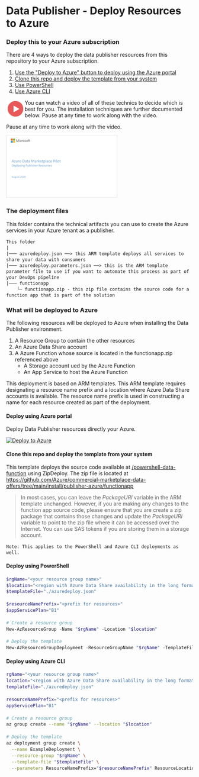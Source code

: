 # Data Publisher - Deploy Resources to Azure

### Deploy this to your Azure subscription

There are 4 ways to deploy the data publisher resources from this repository to your Azure subscription.

1. [Use the "Deploy to Azure" button to deploy using the Azure portal](#deploy-using-azure-portal)
2. [Clone this repo and deploy the template from your system](#clone-this-repo-and-deploy-the-template-from-your-system)
3. [Use PowerShell](#deploy-using-powershell)
4. [Use Azure CLI](#deploy-using-azure-cli)

<a href="https://youtu.be/FM9NlWo6eqk"><img src="./images/Video.png" width="50" style="float:left;align:left;" align="left" target="_blank"></a> You can watch a video of all of these technics to decide which is best for you. The installation techniques are further documented below. Pause at any time to work along with the video.

Pause at any time to work along with the video.

<a href="https://youtu.be/FM9NlWo6eqk">![Slide Thumbnail](./images/06.png)</a>





### The deployment files

This folder contains the technical artifacts  you can use to create the Azure services in your Azure tenant as a publisher.

```
This folder
|
|─── azuredeploy.json ──> this ARM template deploys all services to share your data with consumers 
|─── azuredeploy.parameters.json ──> this is the ARM template parameter file to use if you want to automate this process as part of your DevOps pipeline
|─── functionapp
    └─ functionapp.zip - this zip file contains the source code for a function app that is part of the solution
```

### What will be deployed to Azure

The following resources will be deployed to Azure when installing the Data Publisher environment.

1. A Resource Group to contain the other resources
1. An Azure Data Share account
1. A Azure Function whose source is located in the functionapp.zip referenced above
    - A Storage account ued by the Azure Function
    - An App Service to host the Azure Function

This deployment is based on ARM templates. This ARM template requires designating a resource name prefix and a location where Azure Data Share accounts is available. The resource name prefix is used in constructing a name for each resource created as part of the deployment. 

#### Deploy using Azure portal

Deploy Data Publisher resources directly your Azure.

[![Deploy to Azure](https://azuredeploy.net/deploybutton.png)](https://portal.azure.com/#create/Microsoft.Template/uri/https%3A%2F%2Fraw.githubusercontent.com%2FAzure%2Fcommercial-marketplace-data-offers%2Fmain%2Finstall%2Fpublisher-azure%2Fazuredeploy.json)

#### Clone this repo and deploy the template from your system

This template deploys the source code available at [/powershell-data-function](https://github.com/Azure/commercial-marketplace-data-offers/tree/main/powershell-data-function) using ZipDeploy. The zip file is located at https://github.com/Azure/commercial-marketplace-data-offers/tree/main/install/publisher-azure/functionapp

> In most cases, you can leave the *PackageURI* variable in the ARM template unchanged. However, if you are making any changes to the function app source code, please ensure that you are create a zip package that contains those changes and update the *PackageURI*  variable to point to the zip file where it can be accessed over the Internet. You can use SAS tokens if you are storing them in a storage account.

```
Note: This applies to the PowerShell and Azure CLI deployments as well.
```

#### Deploy using PowerShell

```powershell
$rgName="<your resource group name>"
$location="<region with Azure Data Share availability in the long format, such as - East US>"
$templateFile="./azuredeploy.json"

$resourceNamePrefix="<prefix for resources>"
$appServicePlan="B1"

# Create a resource group
New-AzResourceGroup -Name "$rgName" -Location "$location"

# Deploy the template
New-AzResourceGroupDeployment -ResourceGroupName "$rgName" -TemplateFile "$templateFile" -ResourceNamePrefix "$resourceNamePrefix" -ResourceLocation "$location" -AppServicePlan "$appServicePlan"
```

#### Deploy using Azure CLI

```bash
rgName="<your resource group name>"
location="<region with Azure Data Share availability in the long format, such as - East US>"
templateFile="./azuredeploy.json"

resourceNamePrefix="<prefix for resources>"
appServicePlan="B1"

# Create a resource group
az group create --name "$rgName" --location "$location"

# Deploy the template
az deployment group create \
  --name ExampleDeployment \
  --resource-group "$rgName" \
  --template-file "$templateFile" \
  --parameters ResourceNamePrefix="$resourceNamePrefix" ResourceLocation="$location" AppServicePlan="$appServicePlan"
```
